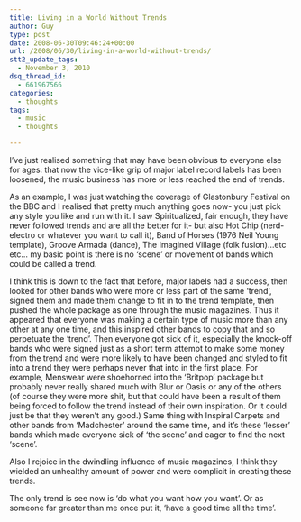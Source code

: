 ```yaml
---
title: Living in a World Without Trends
author: Guy
type: post
date: 2008-06-30T09:46:24+00:00
url: /2008/06/30/living-in-a-world-without-trends/
stt2_update_tags:
  - November 3, 2010
dsq_thread_id:
  - 661967566
categories:
  - thoughts
tags:
  - music
  - thoughts

---
```

I&#8217;ve just realised something that may have been obvious to everyone else for ages: that now the vice-like grip of major label record labels has been loosened, the music business has more or less reached the end of trends.
  
<!--more-->

As an example, I was just watching the coverage of Glastonbury Festival on the BBC and I realised that pretty much anything goes now- you just pick any style you like and run with it. I saw Spiritualized, fair enough, they have never followed trends and are all the better for it- but also Hot Chip (nerd-electro or whatever you want to call it), Band of Horses (1976 Neil Young template), Groove Armada (dance), The Imagined Village (folk fusion)&#8230;etc etc&#8230; my basic point is there is no &#8216;scene&#8217; or movement of bands which could be called a trend.

I think this is down to the fact that before, major labels had a success, then looked for other bands who were more or less part of the same &#8216;trend&#8217;, signed them and made them change to fit in to the trend template, then pushed the whole package as one through the music magazines. Thus it appeared that everyone was making a certain type of music more than any other at any one time, and this inspired other bands to copy that and so perpetuate the &#8216;trend&#8217;. Then everyone got sick of it, especially the knock-off bands who were signed just as a short term attempt to make some money from the trend and were more likely to have been changed and styled to fit into a trend they were perhaps never that into in the first place. For example, Menswear were shoehorned into the &#8216;Britpop&#8217; package but probably never really shared much with Blur or Oasis or any of the others (of course they were more shit, but that could have been a result of them being forced to follow the trend instead of their own inspiration. Or it could just be that they weren&#8217;t any good.) Same thing with Inspiral Carpets and other bands from &#8216;Madchester&#8217; around the same time, and it&#8217;s these &#8216;lesser&#8217; bands which made everyone sick of &#8216;the scene&#8217; and eager to find the next &#8216;scene&#8217;.

Also I rejoice in the dwindling influence of music magazines, I think they wielded an unhealthy amount of power and were complicit in creating these trends. 

The only trend is see now is &#8216;do what you want how you want&#8217;. Or as someone far greater than me once put it, &#8216;have a good time all the time&#8217;.